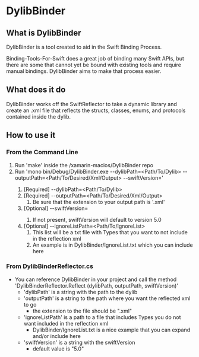 # DylibBinder

## What is DylibBinder

DylibBinder is a tool created to aid in the Swift Binding Process.

Binding-Tools-For-Swift does a great job of binding many Swift APIs, but
there are some that cannot yet be bound with existing tools and require
manual bindings. DylibBinder aims to make that process easier.

## What does it do

DylibBinder works off the SwiftReflector to take a dynamic library
and create an .xml file that reflects the structs, classes, enums, and protocols
contained inside the dylib.

## How to use it

### From the Command Line

1. Run 'make' inside the /xamarin-macios/DylibBinder repo
1. Run 'mono bin/Debug/DylibBinder.exe --dylibPath=<Path/To/Dylib> --outputPath=<Path/To/Desired/Xml/Output> --swiftVersion=<SwiftVersion>'
    1. [Required] --dylibPath=<Path/To/Dylib>
    1. [Required] --outputPath=<Path/To/Desired/Xml/Output>
        1. Be sure that the extension to your output path is '.xml'
    1. [Optional] --swiftVersion=<SwiftVersion>
        1. If not present, swiftVersion will default to version 5.0
    1. [Optional] --ignoreListPath=<Path/To/IgnoreList>
        1. This list will be a txt file with Types that you want to not include in the reflection xml
        1. An example is in DylibBinder/IgnoreList.txt which you can include here

### From DylibBinderReflector.cs

* You can reference DylibBinder in your project and call the method
    'DylibBinderReflector.Reflect (dylibPath, outputPath, swiftVersion)'
    * 'dylibPath' is a string with the path to the dylib
    * 'outputPath' is a string to the path where you want the reflected xml to go
        * the extension to the file should be ".xml"
    * 'ignoreListPath' is a path to a file that includes Types you do not want included in the reflection xml
        * DylibBinder/IgnoreList.txt is a nice example that you can expand and/or include here
    * 'swiftVersion' is a string with the swiftVersion
        * default value is "5.0"

